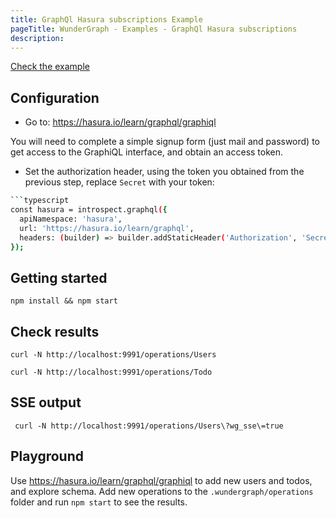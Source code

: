 ```yaml
---
title: GraphQl Hasura subscriptions Example
pageTitle: WunderGraph - Examples - GraphQl Hasura subscriptions
description:
---
```


[Check the example](https://github.com/wundergraph/wundergraph/tree/main/examples/graphql-hasura-subscriptions)

## Configuration

- Go to: https://hasura.io/learn/graphql/graphiql

You will need to complete a simple signup form (just mail and password) to get access to the
GraphiQL interface, and obtain an access token.

- Set the authorization header, using the token you obtained from the previous step,
  replace `Secret` with your token:

````bash
```typescript
const hasura = introspect.graphql({
  apiNamespace: 'hasura',
  url: 'https://hasura.io/learn/graphql',
  headers: (builder) => builder.addStaticHeader('Authorization', 'Secret'),
});
````

## Getting started

```shell
npm install && npm start
```

## Check results

```shell
curl -N http://localhost:9991/operations/Users
```

```shell
curl -N http://localhost:9991/operations/Todo
```

## SSE output

```shell
 curl -N http://localhost:9991/operations/Users\?wg_sse\=true
```

## Playground

Use https://hasura.io/learn/graphql/graphiql to add new users and todos, and explore schema.
Add new operations to the `.wundergraph/operations` folder and run `npm start` to see the results.
